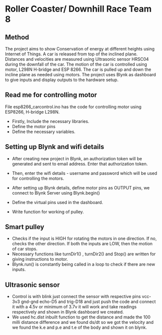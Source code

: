 # Roller Coaster/ Downhill Race Team 8

## Method 
The project aims to show Conservation of energy at different heights using Internet of Things. A car is released from top of the inclined plane. Distances and velocities are measured using Ultrasonic sensor HRSC04 during the downfall of the car. The motion of the car is controlled using motor, L298N H-bridge and ESP 8266. The car is pulled up and down the incline plane as needed using motors. The project uses Blynk as dashboard to give inputs and display outputs to the hardware setup. 

## Read me for controlling motor
File esp8266_carcontrol.ino has the code for controlling motor using ESP8266, H-bridge L298N.

- Firstly, Include the necessary libraries.
- Define the motor pins
- Define the necessary variables.

## Setting up Blynk and wifi details 
- After creating new project in Blynk, an authorization token will be generated and sent to email address. Enter that authorization token.
- Then, enter the wifi details - username and password which will be used for controlling the motors.

- After setting up Blynk details, define motor pins as OUTPUT pins, we connect to Blynk Server using Blynk.begin()
- Define the virtual pins used in the dashboard.
- Write function for working of pulley.

## Smart pulley
- Checks if the input is HIGH for rotating the motors in one direction. If no, checks the other direction. If both the inputs are LOW, then the motion of car stops. 
- Necessary functions like turnDir1() , turnDir2() and Stop() are written for giving instructions to motor.
- Blynk.run() is constantly being called in a loop to check if there are new inputs. 

## Ultrasonic sensor

* Control is with blink just connect the sensor with respective pins vcc-3v3 gnd-gnd echo-D5 and trig-D18 and just push the code and connect it with a 4.5v or minimum of 3.7v it will work and take readings respectively and shown in Blynk dashboard we created.
* We used hc.dist inbuilt function to get the distance and made the 100 milli distance difference and we found ds/dt so we got the velocity and we found the k.e and p.e and t.e of the body and shown it on blynk.
